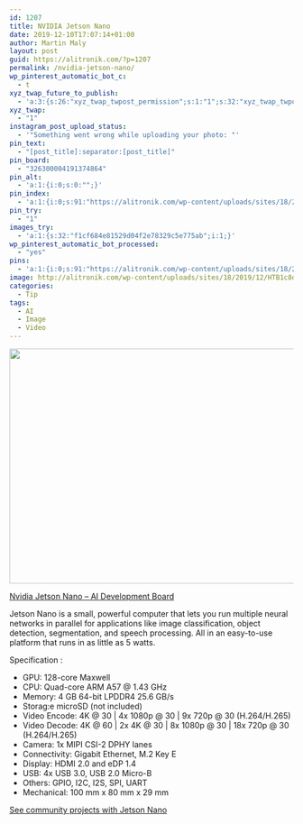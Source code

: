 ```yaml
---
id: 1207
title: NVIDIA Jetson Nano
date: 2019-12-10T17:07:14+01:00
author: Martin Maly
layout: post
guid: https://alitronik.com/?p=1207
permalink: /nvidia-jetson-nano/
wp_pinterest_automatic_bot_c:
  - t
xyz_twap_future_to_publish:
  - 'a:3:{s:26:"xyz_twap_twpost_permission";s:1:"1";s:32:"xyz_twap_twpost_image_permission";s:1:"1";s:18:"xyz_twap_twmessage";s:26:"{POST_TITLE} - {PERMALINK}";}'
xyz_twap:
  - "1"
instagram_post_upload_status:
  - '"Something went wrong while uploading your photo: "'
pin_text:
  - "[post_title]:separator:[post_title]"
pin_board:
  - "326300004191374864"
pin_alt:
  - 'a:1:{i:0;s:0:"";}'
pin_index:
  - 'a:1:{i:0;s:91:"https://alitronik.com/wp-content/uploads/sites/18/2019/12/HTB1c8ddegaH3KVjSZFjq6AFWpXa6.jpg";}'
pin_try:
  - "1"
images_try:
  - 'a:1:{s:32:"f1cf684e81529d04f2e78329c5e775ab";i:1;}'
wp_pinterest_automatic_bot_processed:
  - "yes"
pins:
  - 'a:1:{i:0;s:91:"https://alitronik.com/wp-content/uploads/sites/18/2019/12/HTB1c8ddegaH3KVjSZFjq6AFWpXa6.jpg";}'
image: http://alitronik.com/wp-content/uploads/sites/18/2019/12/HTB1c8ddegaH3KVjSZFjq6AFWpXa6.jpg
categories:
  - Tip
tags:
  - AI
  - Image
  - Video
---
```


<img loading="lazy" width="578" height="417" src="https://alitronik.com/wp-content/uploads/sites/18/2019/12/HTB1c8ddegaH3KVjSZFjq6AFWpXa6.jpg" alt="" class="wp-image-1208" srcset="https://alitronik.com/wp-content/uploads/sites/18/2019/12/HTB1c8ddegaH3KVjSZFjq6AFWpXa6.jpg 578w, https://alitronik.com/wp-content/uploads/sites/18/2019/12/HTB1c8ddegaH3KVjSZFjq6AFWpXa6-300x216.jpg 300w, https://alitronik.com/wp-content/uploads/sites/18/2019/12/HTB1c8ddegaH3KVjSZFjq6AFWpXa6-351x253.jpg 351w, https://alitronik.com/wp-content/uploads/sites/18/2019/12/HTB1c8ddegaH3KVjSZFjq6AFWpXa6-460x332.jpg 460w" sizes="(max-width: 578px) 100vw, 578px" />

[Nvidia Jetson Nano &#8211; AI Development Board](http://s.click.aliexpress.com/e/E57J7vtO)

Jetson Nano is a small, powerful computer that lets you run multiple neural networks in parallel for applications like image classification, object detection, segmentation, and speech processing. All in an easy-to-use platform that runs in as little as 5 watts.

Specification :

- GPU: 128-core Maxwell
- CPU: Quad-core ARM A57 @ 1.43 GHz
- Memory: 4 GB 64-bit LPDDR4 25.6 GB/s
- Storag:e microSD (not included)
- Video Encode: 4K @ 30 | 4x 1080p @ 30 | 9x 720p @ 30 (H.264/H.265)
- Video Decode: 4K @ 60 | 2x 4K @ 30 | 8x 1080p @ 30 | 18x 720p @ 30 (H.264/H.265)
- Camera: 1x MIPI CSI-2 DPHY lanes
- Connectivity: Gigabit Ethernet, M.2 Key E
- Display: HDMI 2.0 and eDP 1.4
- USB: 4x USB 3.0, USB 2.0 Micro-B
- Others: GPIO, I2C, I2S, SPI, UART
- Mechanical: 100 mm x 80 mm x 29 mm

[See community projects with Jetson Nano](https://developer.nvidia.com/embedded/community/jetson-projects)
